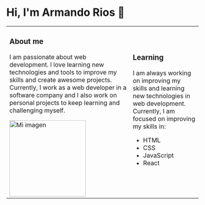 # Hi, I'm Armando Rios 👋
<table>
  <tr>
    <td>
      <h3>About me</h3>
      <p>I am passionate about web development. I love learning new technologies and tools to improve my skills and create awesome projects. Currently, I work as a web developer in a software company and I also work on personal projects to keep learning and challenging myself.</p>
      <img src="https://probot.media/AtP5iUW8Xg.png" alt="Mi imagen" width=200>
     <td>
       <h3>Learning</h3>
      <p>I am always working on improving my skills and learning new technologies in web development. Currently, I am focused on improving my skills in:</p>
      <ul>
        <li>HTML</li>
        <li>CSS</li>
        <li>JavaScript</li>
        <li>React</li>
      </ul>
      <br>
     </td>
    </td>
  </tr>
</table>
